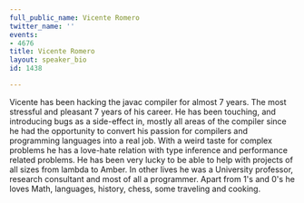 ```yaml
---
full_public_name: Vicente Romero
twitter_name: ''
events:
- 4676
title: Vicente Romero
layout: speaker_bio
id: 1438

---
```

Vicente has been hacking the javac compiler for almost 7 years. The most stressful and pleasant 7 years of his career. He has been touching, and introducing bugs as a side-effect in, mostly all areas of the compiler since he had the opportunity to convert his passion for compilers and programming languages into a real job. With a weird taste for complex problems he has a love-hate relation with type inference and performance related problems. He has been very lucky to be able to help with projects of all sizes from lambda to Amber. In other lives he was a University professor, research consultant and most of all a programmer. Apart from 1's and 0's he loves Math, languages, history, chess, some traveling and cooking.